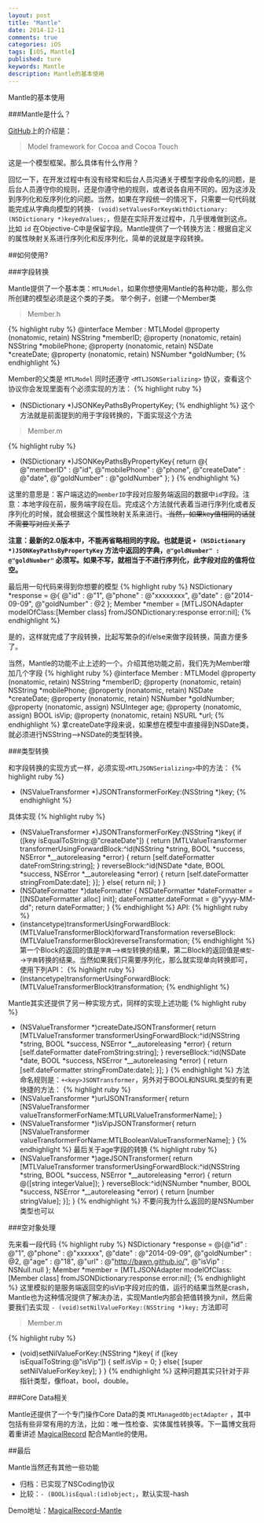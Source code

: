 ```yaml
---
layout: post
title: "Mantle"
date: 2014-12-11
comments: true
categories: iOS
tags: [iOS, Mantle]
published: ture
keywords: Mantle
description: Mantle的基本使用
---
```

Mantle的基本使用

###Mantle是什么？

[GitHub](https://github.com/Mantle/Mantle)上的介绍是：
> Model framework for Cocoa and Cocoa Touch

这是一个模型框架。那么具体有什么作用？

回忆一下，在开发过程中有没有经常和后台人员沟通关于模型字段命名的问题，是后台人员遵守你的规则，还是你遵守他的规则，或者说各自用不同的。因为这涉及到序列化和反序列化的问题。当然，如果在字段统一的情况下，只需要一句代码就能完成从字典向模型的转换`- (void)setValuesForKeysWithDictionary:(NSDictionary *)keyedValues;`，但是在实际开发过程中，几乎很难做到这点。比如 `id` 在Objective-C中是保留字段。Mantle提供了一个转换方法：根据自定义的属性映射关系进行序列化和反序列化，简单的说就是字段转换。

##如何使用?

###字段转换

Mantle提供了一个基本类：`MTLModel`，如果你想使用Mantle的各种功能，那么你所创建的模型必须是这个类的子类。
举个例子，创建一个Member类

>Member.h

{% highlight ruby %}
@interface Member : MTLModel<MTLJSONSerializing>
@property (nonatomic, retain) NSString *memberID;
@property (nonatomic, retain) NSString *mobilePhone;
@property (nonatomic, retain) NSDate   *createDate;
@property (nonatomic, retain) NSNumber *goldNumber;
{% endhighlight %}

Member的父类是 `MTLModel` 同时还遵守 `<MTLJSONSerializing>` 协议，查看这个协议你会发现里面有个必须实现的方法：
{% highlight ruby %}
+ (NSDictionary *)JSONKeyPathsByPropertyKey;
{% endhighlight %}
这个方法就是前面提到的用于字段转换的，下面实现这个方法

>Member.m

{% highlight ruby %}
+ (NSDictionary *)JSONKeyPathsByPropertyKey{
    return @{
             @"memberID" : @"id",
             @"mobilePhone" : @"phone",
             @"createDate" : @"date",
             @"goldNumber" : @"goldNumber"
             };
}
{% endhighlight %}

这里的意思是：客户端这边的`memberID`字段对应服务端返回的数据中`id`字段。注意：本地字段在前，服务端字段在后。完成这个方法就代表着当进行序列化或者反序列化的时候，就会根据这个属性映射关系来进行。<del> 当然，如果key值相同的话就不需要写对应关系了  </del>

**注意：最新的2.0版本中，不能再省略相同的字段。也就是说 `+ (NSDictionary *)JSONKeyPathsByPropertyKey` 方法中返回的字典，`@"goldNumber" : @"goldNumber"` 必须写。如果不写，就相当于不进行序列化，此字段对应的值将位空。**



最后用一句代码来得到你想要的模型
{% highlight ruby %}
	NSDictionary *response = @{
                          @"id" : @"1",
                          @"phone" : @"xxxxxxxx",
                          @"date" : @"2014-09-09",
                          @"goldNumber" : @2
                          };
	Member *member = [MTLJSONAdapter modelOfClass:[Member class] fromJSONDictionary:response error:nil];
{% endhighlight %}

是的，这样就完成了字段转换，比起写繁杂的if/else来做字段转换，简直方便多了。

当然，Mantle的功能不止上述的一个。介绍其他功能之前，我们先为Member增加几个字段
{% highlight ruby %}
@interface Member : MTLModel<MTLJSONSerializing>
@property (nonatomic, retain) NSString   *memberID;
@property (nonatomic, retain) NSString   *mobilePhone;
@property (nonatomic, retain) NSDate     *createDate;
@property (nonatomic, retain) NSNumber   *goldNumber;
@property (nonatomic, assign) NSUInteger age;
@property (nonatomic, assign) BOOL       isVip;
@property (nonatomic, retain) NSURL      *url;
{% endhighlight %}
拿createDate字段来说，如果想在模型中直接得到NSDate类，就必须进行NSString-->NSDate的类型转换。

###类型转换

和字段转换的实现方式一样，必须实现`<MTLJSONSerializing>`中的方法：
{% highlight ruby %}
+ (NSValueTransformer *)JSONTransformerForKey:(NSString *)key;
{% endhighlight %}



具体实现
{% highlight ruby %}
+ (NSValueTransformer *)JSONTransformerForKey:(NSString *)key{
    if ([key isEqualToString:@"createDate"]) {
        return [MTLValueTransformer transformerUsingForwardBlock:^id(NSString *string, BOOL *success, NSError *__autoreleasing *error) {
            return [self.dateFormatter dateFromString:string];
        } reverseBlock:^id(NSDate *date, BOOL *success, NSError *__autoreleasing *error) {
             return [self.dateFormatter stringFromDate:date];
        }];
    }
    else{
        return nil;
    }
}
+ (NSDateFormatter *)dateFormatter {
    NSDateFormatter *dateFormatter = [[NSDateFormatter alloc] init];
    dateFormatter.dateFormat = @"yyyy-MM-dd";
    return dateFormatter;
}
{% endhighlight %}
API:
{% highlight ruby %}
+ (instancetype)transformerUsingForwardBlock:(MTLValueTransformerBlock)forwardTransformation reverseBlock:(MTLValueTransformerBlock)reverseTransformation;
{% endhighlight %}
第一个Block的返回的值是`字典`-->`模型`转换的结果，第二Block的返回值是`模型`-->`字典`转换的结果。当然如果我们只需要序列化，那么就实现单向转换即可，使用下列API：
{% highlight ruby %}
+ (instancetype)transformerUsingForwardBlock:(MTLValueTransformerBlock)transformation;
{% endhighlight %}

Mantle其实还提供了另一种实现方式，同样的实现上述功能
{% highlight ruby %}
+ (NSValueTransformer *)createDateJSONTransformer{
	return [MTLValueTransformer transformerUsingForwardBlock:^id(NSString *string, BOOL *success, NSError *__autoreleasing *error) {
            return [self.dateFormatter dateFromString:string];
        } reverseBlock:^id(NSDate *date, BOOL *success, NSError *__autoreleasing *error) {
             return [self.dateFormatter stringFromDate:date];
        }];
}
{% endhighlight %}
方法命名规则是：`+<key>JSONTransformer`，另外对于BOOL和NSURL类型的有更快捷的方法：
{% highlight ruby %}
+ (NSValueTransformer *)urlJSONTransformer{
    return [NSValueTransformer valueTransformerForName:MTLURLValueTransformerName];
}
+ (NSValueTransformer *)isVipJSONTransformer{
    return [NSValueTransformer valueTransformerForName:MTLBooleanValueTransformerName];
}
{% endhighlight %}
最后关于age字段的转换
{% highlight ruby %}
+ (NSValueTransformer *)ageJSONTransformer{
    return [MTLValueTransformer transformerUsingForwardBlock:^id(NSString *string, BOOL *success, NSError *__autoreleasing *error) {
        return @([string integerValue]);
    } reverseBlock:^id(NSNumber *number, BOOL *success, NSError *__autoreleasing *error) {
        return [number stringValue];
    }];
}
{% endhighlight %}
不要问我为什么返回的是NSNumber类型也可以


###空对象处理

先来看一段代码
{% highlight ruby %}
    NSDictionary *response = @{@"id" : @"1",
                          @"phone" : @"xxxxxx",
                          @"date" : @"2014-09-09",
                          @"goldNumber" : @2,
                          @"age" : @"18",
                          @"url" : @"http://bawn.github.io/",
                          @"isVip" : NSNull.null
                          };
    Member *member = [MTLJSONAdapter modelOfClass:[Member class] fromJSONDictionary:response error:nil];
{% endhighlight %}
这里模拟的是服务端返回空的isVip字段对应的值，运行的结果当然是crash，Mantle也为这种情况提供了解决办法，实现Mantle内部会把值转换为nil，然后需要我们去实现 `- (void)setNilValueForKey:(NSString *)key;` 方法即可

>Member.m

{% highlight ruby %}
- (void)setNilValueForKey:(NSString *)key{
    if ([key isEqualToString:@"isVip"]) {
        self.isVip = 0;
    }
    else{
        [super setNilValueForKey:key];
    }
}
{% endhighlight %}
这种问题其实只针对于非指针类型，像float，bool，double。


###Core Data相关

Mantle还提供了一个专门操作Core Data的类 `MTLManagedObjectAdapter` ，其中包括有些非常有用的方法，比如：唯一性检查、实体属性转换等。下一篇博文我将着重讲述 [MagicalRecord](https://github.com/magicalpanda/MagicalRecord) 配合Mantle的使用。


##最后

Mantle当然还有其他一些功能
* 归档：已实现了NSCoding协议
* 比较：`- (BOOL)isEqual:(id)object;`，默认实现-hash

Demo地址：[MagicalRecord-Mantle](https://github.com/bawn/MagicalRecord-Mantle)
